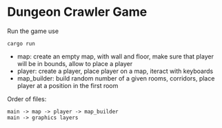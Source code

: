 # Dungeon Crawler Game

Run the game use

```
cargo run
```


- map: create an empty map, with wall and floor, make sure that player will be in bounds, allow to place a player
- player: create a player, place player on a map, iteract with keyboards
- map_builder: build random number of a given rooms, corridors, place player at a position in the first room

Order of files:
```
main -> map -> player -> map_builder
main -> graphics layers
```